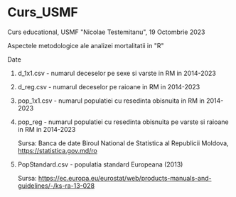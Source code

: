 # Curs_USMF
Curs educational, USMF "Nicolae Testemitanu", 19 Octombrie 2023

Aspectele metodologice ale analizei mortalitatii in "R"

Date

1. d_1x1.csv - numarul deceselor pe sexe si varste in RM in 2014-2023
2. d_reg.csv - numarul deceselor pe raioane in RM in 2014-2023
3. pop_1x1.csv - numarul populatiei cu resedinta obisnuita in RM in 2014-2023
4. pop_reg - numarul populatiei cu resedinta obisnuita pe varste si raioane in RM in 2014-2023

   Sursa: Banca de date Biroul National de Statistica al Republicii Moldova, https://statistica.gov.md/ro
6. PopStandard.csv - populatia standard Europeana (2013)

   Sursa: https://ec.europa.eu/eurostat/web/products-manuals-and-guidelines/-/ks-ra-13-028
 
